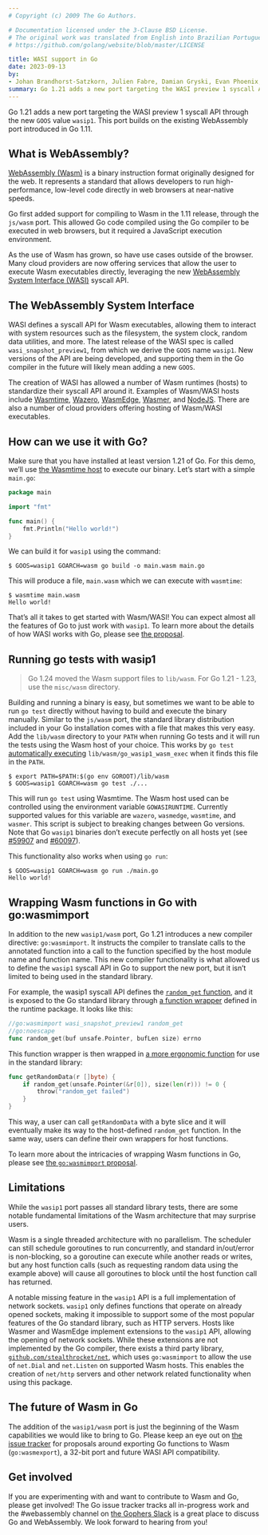 ```yaml
---
# Copyright (c) 2009 The Go Authors.

# Documentation licensed under the 3-Clause BSD License.
# The original work was translated from English into Brazilian Portuguese.
# https://github.com/golang/website/blob/master/LICENSE

title: WASI support in Go
date: 2023-09-13
by:
- Johan Brandhorst-Satzkorn, Julien Fabre, Damian Gryski, Evan Phoenix, and Achille Roussel
summary: Go 1.21 adds a new port targeting the WASI preview 1 syscall API
---
```


Go 1.21 adds a new port targeting the WASI preview 1 syscall API through the
new `GOOS` value `wasip1`. This port builds on the existing WebAssembly
port introduced in Go 1.11.

## What is WebAssembly?

[WebAssembly (Wasm)](https://webassembly.org/) is a binary instruction format
originally designed for the web. It represents a standard that allows
developers to run high-performance, low-level code directly in web browsers at
near-native speeds.

Go first added support for compiling to Wasm in the 1.11 release, through the
`js/wasm` port. This allowed Go code compiled using the Go compiler to be
executed in web browsers, but it required a JavaScript execution environment.

As the use of Wasm has grown, so have use cases outside of the browser. Many
cloud providers are now offering services that allow the user to execute Wasm
executables directly, leveraging the new
[WebAssembly System Interface (WASI)](https://wasi.dev/) syscall API.

## The WebAssembly System Interface

WASI defines a syscall API for Wasm executables, allowing them to interact with
system resources such as the filesystem, the system clock, random data
utilities, and more. The latest release of the WASI spec is called
`wasi_snapshot_preview1`, from which we derive the `GOOS` name `wasip1`. New
versions of the API are being developed, and supporting them in the Go
compiler in the future will likely mean adding a new `GOOS`.

The creation of WASI has allowed a number of Wasm runtimes (hosts) to
standardize their syscall API around it. Examples of Wasm/WASI hosts include
[Wasmtime](https://wasmtime.dev), [Wazero](https://wazero.io/),
[WasmEdge](https://wasmedge.org/), [Wasmer](https://wasmer.io/), and
[NodeJS](https://nodejs.org). There are also a number of cloud providers
offering hosting of Wasm/WASI executables.

## How can we use it with Go?

Make sure that you have installed at least version 1.21 of Go. For this demo,
we’ll use [the Wasmtime host](https://docs.wasmtime.dev/cli-install.html) to
execute our binary. Let’s start with a simple `main.go`:

```go
package main

import "fmt"

func main() {
	fmt.Println("Hello world!")
}
```

We can build it for `wasip1` using the command:

```shell
$ GOOS=wasip1 GOARCH=wasm go build -o main.wasm main.go
```

This will produce a file, `main.wasm` which we can execute with `wasmtime`:

```shell
$ wasmtime main.wasm
Hello world!
```

That’s all it takes to get started with Wasm/WASI! You can expect almost all
the features of Go to just work with `wasip1`. To learn more about the details
of how WASI works with Go, please see
[the proposal](/issue/58141).

## Running go tests with wasip1

> Go 1.24 moved the Wasm support files to `lib/wasm`. For Go 1.21 - 1.23, use the `misc/wasm` directory.

Building and running a binary is easy, but sometimes we want to be able to run
`go test` directly without having to build and execute the binary manually.
Similar to the `js/wasm` port, the standard library distribution included
in your Go installation comes with a file that makes this very easy. Add the
`lib/wasm` directory to your `PATH` when running Go tests and it will
run the tests using the Wasm host of your choice. This works by `go test`
[automatically executing](https://pkg.go.dev/cmd/go#hdr-Compile_and_run_Go_program)
`lib/wasm/go_wasip1_wasm_exec` when it finds this file in the `PATH`.

```shell
$ export PATH=$PATH:$(go env GOROOT)/lib/wasm
$ GOOS=wasip1 GOARCH=wasm go test ./...
```

This will run `go test` using Wasmtime. The Wasm host used can be controlled
using the environment variable `GOWASIRUNTIME`. Currently supported values
for this variable are `wazero`, `wasmedge`, `wasmtime`, and `wasmer`. This
script is subject to breaking changes between Go versions. Note that Go
`wasip1` binaries don’t execute perfectly on all hosts yet (see
[#59907](/issue/59907) and
[#60097](/issue/60097)).

This functionality also works when using `go run`:

```shell
$ GOOS=wasip1 GOARCH=wasm go run ./main.go
Hello world!
```

## Wrapping Wasm functions in Go with go:wasmimport

In addition to the new `wasip1/wasm` port, Go 1.21 introduces a new compiler
directive: `go:wasmimport`. It instructs the compiler to translate calls to
the annotated function into a call to the function specified by the host
module name and function name. This new compiler functionality is what allowed
us to define the `wasip1` syscall API in Go to support the new port, but it
isn’t limited to being used in the standard library.

For example, the wasip1 syscall API defines the
[`random_get` function](https://github.com/WebAssembly/WASI/blob/a51a66df5b1db01cf9e873f5537bc5bd552cf770/legacy/preview1/docs.md#-random_getbuf-pointeru8-buf_len-size---result-errno),
and it is exposed to the Go standard library through
[a function wrapper](https://cs.opensource.google/go/go/+/refs/tags/go1.21.0:src/runtime/os_wasip1.go;l=73-75)
defined in the runtime package. It looks like this:

```go
//go:wasmimport wasi_snapshot_preview1 random_get
//go:noescape
func random_get(buf unsafe.Pointer, bufLen size) errno
```

This function wrapper is then wrapped in
[a more ergonomic function](https://cs.opensource.google/go/go/+/refs/tags/go1.21.0:src/runtime/os_wasip1.go;l=183-187)
for use in the standard library:

```go
func getRandomData(r []byte) {
	if random_get(unsafe.Pointer(&r[0]), size(len(r))) != 0 {
		throw("random_get failed")
	}
}
```

This way, a user can call `getRandomData` with a byte slice and it will
eventually make its way to the host-defined `random_get` function. In the same
way, users can define their own wrappers for host functions.

To learn more about the intricacies of wrapping Wasm functions in Go, please
see [the `go:wasmimport` proposal](/issue/59149).

## Limitations

While the `wasip1` port passes all standard library tests, there are some
notable fundamental limitations of the Wasm architecture that may surprise
users.

Wasm is a single threaded architecture with no parallelism. The scheduler can
still schedule goroutines to run concurrently, and standard in/out/error is
non-blocking, so a goroutine can execute while another reads or writes, but any
host function calls (such as requesting random data using the example above)
will cause all goroutines to block until the host function call has returned.

A notable missing feature in the `wasip1` API is a full implementation of
network sockets. `wasip1` only defines functions that operate on already opened
sockets, making it impossible to support some of the most popular features of
the Go standard library, such as HTTP servers. Hosts like Wasmer and WasmEdge
implement extensions to the `wasip1` API, allowing the opening of network
sockets. While these extensions are not implemented by the Go compiler, there
exists a third party library,
[`github.com/stealthrocket/net`](https://github.com/stealthrocket/net), which
uses `go:wasmimport` to allow the use of `net.Dial` and `net.Listen` on
supported Wasm hosts. This enables the creation of `net/http` servers and other
network related functionality when using this package.

## The future of Wasm in Go

The addition of the `wasip1/wasm` port is just the beginning of the Wasm
capabilities we would like to bring to Go. Please keep an eye out on
[the issue tracker](https://github.com/golang/go/issues?q=is%3Aopen+is%3Aissue+label%3Aarch-wasm)
for proposals around exporting Go functions to Wasm (`go:wasmexport`), a 32-bit
port and future WASI API compatibility.

## Get involved

If you are experimenting with and want to contribute to Wasm and Go, please get
involved! The Go issue tracker tracks all in-progress work and the #webassembly
channel on [the Gophers Slack](https://invite.slack.golangbridge.org/) is a
great place to discuss Go and WebAssembly. We look forward to hearing from you!

